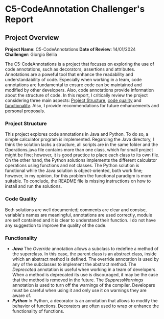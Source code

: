 # C5-CodeAnnotation Challenger's Report

## Project Overview

**Project Name**: C5-CodeAnnotations
**Date of Review**: 14/01/2024
**Challenger**: Giorgio Bellia

The C5-CodeAnnotations is a project that focuses on exploring the use of code annotations, such as decorators, assertions and attributes. Annotations are a poweful tool that enhance the readability and understandability of code. Especially when working in a team, code annotations are fundamental to ensure code can be maintained and modified by other developers. Also, code annotations provide information about the structure of code.
In this report, I critically review the project considering three main aspects: [Project Structure](#project-structure), [code quality](#code-quality) and [functionality](#functionality). Also, I provide recommendations for future enhancements and personal proposals.

### Project Structure
This project explores code annotations in Java and Python. To do so, a simple calculator program is implemented. Regarding the Java directory, I think the solution lacks a structure, all scripts are in the same folder and the Operations.java file contains more than one class, which for small project might be fine; however, it is good practice to place each class to its own file. On the other hand, the Python solutions implements the different calculator operations using functions and not classes. The Python solution is functional while the Java solution is object-oriented, both work fine; however, in my opinion, for this problem the functional paradigm is more suitable. To conclude, the README file is missing instructions on how to install and run the solutions.

### Code Quality
Both solutions are well documented; comments are clear and consise, variable's names are meaningful, annotations are used correctly, module are self contained and it is clear to understand their function. I do not have any suggestion to improve the quality of the code.

### Functionality 
 - ***Java***
The *Override* annotation allows a subclass to redefine a method of the superclass. In this case, the parent class is an abstract class, inside which an abstract method is defined. The override annotation is used by any of the subclasses to implement the abstract method.
The *Deprecated* annotation is useful when working in a team of developers. When a method is deprecated its use is discouraged, it may be the case that the method is removed in the future.
The *SuppressWarnings* annotation is used to turn off the warnings of the compiler. Developers must be careful when using it and only use it on warnings they are aware of.
- ***Python***
In Python, a decorator is an annotation that allows to modify the behavior of functions. Decorators are often used to wrap or enhance the functionality of functions.

